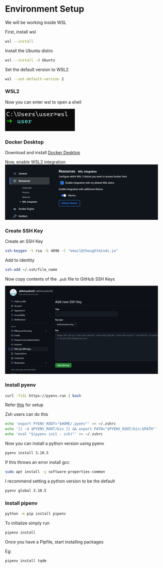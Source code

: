 # Environment Setup

We will be working inside WSL

First, install wsl

```bash
wsl --install
```

Install the Ubuntu distro

```bash
wsl --install -d Ubuntu
```

Set the default version to WSL2

```bash
wsl --set-default-version 2
```

### WSL2

Now you can enter wsl to open a shell

![alt text](../assets//images/wsl2_shell.png)

### Docker Desktop

Download and install [Docker Desktop](https://www.docker.com/products/docker-desktop/)

Now, enable WSL2 integration 
![alt text](../assets//images/docker_wsl2.png)

### Create SSH Key

Create an SSH Key 

```bash
ssh-keygen -t rsa -b 4096 -C "email@thoughtminds.io"
```

Add to identity

```bash
ssh-add ~/.ssh/file_name
```

Now copy contents of the `.pub` file to GitHub SSH Keys

![alt text](../assets//images/ssh_key.png)


### Install pyenv

```bash
curl -fsSL https://pyenv.run | bash
```

Refer [this](https://github.com/pyenv/pyenv?tab=readme-ov-file#b-set-up-your-shell-environment-for-pyenv) for setup

Zsh users can do this

```bash
echo 'export PYENV_ROOT="$HOME/.pyenv"' >> ~/.zshrc
echo '[[ -d $PYENV_ROOT/bin ]] && export PATH="$PYENV_ROOT/bin:$PATH"' >> ~/.zshrc
echo 'eval "$(pyenv init - zsh)"' >> ~/.zshrc
```

Now you can install a python version using pyenv

```bash
pyenv install 3.10.5
```

If this throws an error install gcc

```bash
sudo apt install -y software-properties-common
```

I recommend setting a python version to be the default

```bash
pyenv global 3.10.5
```

### Install pipenv

```bash
python -m pip install pipenv
```

To initialize simply run

```bash
pipenv install
```

Once you have a Pipfile, start installing packages

Eg:

```bash
pipenv install tqdm
```